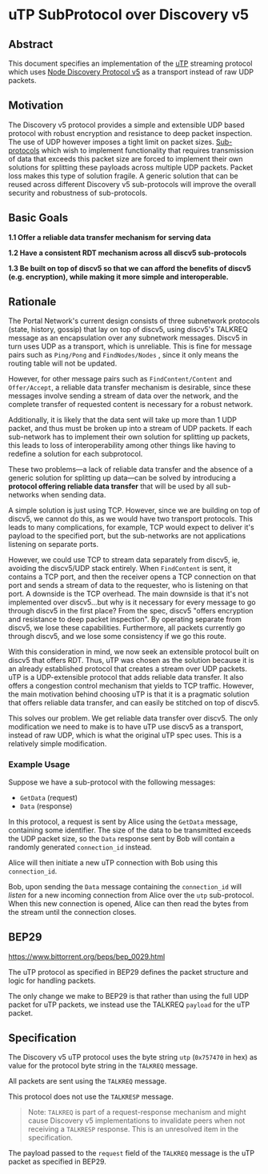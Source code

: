 # uTP SubProtocol over Discovery v5

## Abstract

This document specifies an implementation of the [uTP](https://www.bittorrent.org/beps/bep_0029.html) streaming protocol which uses [Node Discovery Protocol v5](https://github.com/ethereum/devp2p/blob/6eddaf50298d551a83bcc242e7ce7024c6cc8590/discv5/discv5.md) as a transport instead of raw UDP packets.

## Motivation

The Discovery v5 protocol provides a simple and extensible UDP based protocol with robust encryption and resistance to deep packet inspection.  The use of UDP however imposes a tight limit on packet sizes. [Sub-protocols](https://github.com/ethereum/devp2p/blob/master/discv5/discv5-wire.md#talkreq-request-0x05) which wish to implement functionality that requires transmission of data that exceeds this packet size are forced to implement their own solutions for splitting these payloads across multiple UDP packets.  Packet loss makes this type of solution fragile.  A generic solution that can be reused across different Discovery v5 sub-protocols will improve the overall security and robustness of sub-protocols.

## Basic Goals
**1.1 Offer a reliable data transfer mechanism for serving data**

**1.2 Have a consistent RDT mechanism across all discv5 sub-protocols**

**1.3 Be built on top of discv5 so that we can afford the benefits of discv5 (e.g. encryption), while making it more simple and interoperable.**

## Rationale
The Portal Network's current design consists of three subnetwork protocols (state, history, gossip) that lay on top of discv5, using discv5's TALKREQ message as an encapsulation over any subnetwork messages. Discv5 in turn uses UDP as a transport, which is unreliable. This is fine for message pairs such as `Ping/Pong` and `FindNodes/Nodes` , since it only means the routing table will not be updated.

However, for other message pairs such as `FindContent/Content` and `Offer/Accept`, a reliable data transfer mechanism is desirable, since these messages involve sending a stream of data over the network, and the complete transfer of requested content is necessary for a robust network.

Additionally, it is likely that the data sent will take up more than 1 UDP packet, and thus must be broken up into a stream of UDP packets. If each sub-network has to implement their own solution for splitting up packets, this leads to loss of interoperability among other things like having to redefine a solution for each subprotocol.

These two problems—a lack of reliable data transfer and the absence of a generic solution for splitting up data—can be solved by introducing a **protocol offering reliable data transfer** that will be used by all sub-networks when sending data.

A simple solution is just using TCP. However, since we are building on top of discv5, we cannot do this, as we would have two transport protocols. This leads to many complications, for example, TCP would expect to deliver it's payload to the specified port, but the sub-networks are not applications listening on separate ports.

However, we could use TCP to stream data separately from discv5, ie, avoiding the discv5/UDP stack entirely. When `FindContent` is sent, it contains a TCP port, and then the receiver opens a TCP connection on that port and sends a stream of data to the requester, who is listening on that port. A downside is the TCP overhead. The main downside is that it's not implemented over discv5...but why is it necessary for every message to go through discv5 in the first place? From the spec, discv5 "offers encryption and resistance to deep packet inspection". By operating separate from discv5, we lose these capabilities. Furthermore, all packets currently go through discv5, and we lose some consistency if we go this route.

With this consideration in mind, we now seek an extensible protocol built on discv5 that offers RDT. Thus, uTP was chosen as the solution because it is an already established protocol that creates a stream over UDP packets. uTP is a UDP-extensible protocol that adds reliable data transfer. It also offers a congestion control mechanism that yields to TCP traffic. However, the main motivation behind choosing uTP is that it is a pragmatic solution that offers reliable data transfer, and can easily be stitched on top of discv5.

This solves our problem. We get reliable data transfer over discv5. The only modification we need to make is to have uTP use discv5 as a transport, instead of raw UDP, which is what the original uTP spec uses. This is a relatively simple modification.

### Example Usage

Suppose we have a sub-protocol with the following messages:

- `GetData` (request)
- `Data` (response)

In this protocol, a request is sent by Alice using the `GetData` message,
containing some identifier.  The size of the data to be transmitted exceeds the
UDP packet size, so the `Data` response sent by Bob will contain a randomly
generated `connection_id` instead.

Alice will then initiate a new uTP connection with Bob using this `connection_id`.

Bob, upon sending the `Data` message containing the `connection_id` will
*listen* for a new incoming connection from Alice over the `utp` sub-protocol.
When this new connection is opened, Alice can then read the bytes from the stream
until the connection closes.

## BEP29

https://www.bittorrent.org/beps/bep_0029.html

The uTP protocol as specified in BEP29 defines the packet structure and logic for handling packets.

The only change we make to BEP29 is that rather than using the full UDP packet for uTP packets, we instead use the TALKREQ `payload` for the uTP packet.

## Specification

The Discovery v5 uTP protocol uses the byte string `utp` (`0x757470` in hex) as value for the protocol byte string in the `TALKREQ` message.

All packets are sent using the `TALKREQ` message.

This protocol does not use the `TALKRESP` message.

> Note: `TALKREQ` is part of a request-response mechanism and might cause Discovery v5 implementations
to invalidate peers when not receiving a `TALKRESP` response. This is an unresolved item in the specification.

The payload passed to the `request` field of the `TALKREQ` message is the uTP packet as specified in BEP29.
